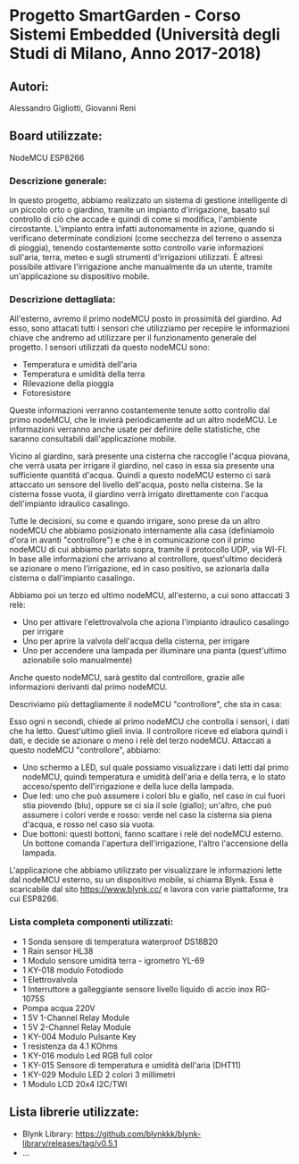 # Progetto SmartGarden - Corso Sistemi Embedded (Università degli Studi di Milano, Anno 2017-2018)

## Autori:
Alessandro Gigliotti, Giovanni Reni 
## Board utilizzate:
NodeMCU ESP8266


### Descrizione generale:
In questo progetto, abbiamo realizzato un sistema di gestione intelligente di un piccolo orto o giardino, tramite un impianto d'irrigazione, basato sul controllo di ciò che accade e quindi di come si modifica, l'ambiente circostante. L'impianto entra infatti autonomamente in azione, quando si verificano determinate condizioni (come secchezza del terreno o assenza di pioggia), tenendo costantemente sotto controllo varie informazioni sull'aria, terra, meteo e sugli strumenti d'irrigazioni utilizzati. È altresì possibile attivare l'irrigazione anche manualmente da un utente, tramite un'applicazione su dispositivo mobile.


### Descrizione dettagliata:
All'esterno, avremo il primo nodeMCU posto in prossimità del giardino. Ad esso, sono attacati tutti i sensori che utilizziamo per recepire le informazioni chiave che andremo ad utilizzare per il funzionamento generale del progetto.
I sensori utilizzati da questo nodeMCU sono:
- Temperatura e umidità dell'aria
- Temperatura e umidità della terra
- Rilevazione della pioggia
- Fotoresistore

Queste informazioni verranno costantemente tenute sotto controllo dal primo nodeMCU, che le invierà periodicamente ad un altro nodeMCU.
Le informazioni verranno anche usate per definire delle statistiche, che saranno consultabili dall'applicazione mobile.

Vicino al giardino, sarà presente una cisterna che raccoglie l'acqua piovana, che verrà usata per irrigare il giardino, nel caso in essa sia presente una sufficiente quantità d'acqua. Quindi a questo nodeMCU esterno ci sarà attaccato un sensore del livello dell'acqua, posto nella cisterna. Se la cisterna fosse vuota, il giardino verrà irrigato direttamente con l'acqua dell'impianto idraulico casalingo.

Tutte le decisioni, su come e quando irrigare, sono prese da un altro nodeMCU che abbiamo posizionato internamente alla casa (definiamolo d'ora in avanti "controllore") e che è in comunicazione con il primo nodeMCU di cui abbiamo parlato sopra, tramite il protocollo UDP, via WI-FI. In base alle informazioni che arrivano al controllore, quest'ultimo deciderà se azionare o meno l'irrigazione, ed in caso positivo, se azionarla dalla cisterna o dall'impianto casalingo. 

Abbiamo poi un terzo ed ultimo nodeMCU, all'esterno, a cui sono attaccati 3 relè:
- Uno per attivare l'elettrovalvola che aziona l'impianto idraulico casalingo per irrigare
- Uno per aprire la valvola dell'acqua della cisterna, per irrigare
- Uno per accendere una lampada per illuminare una pianta (quest'ultimo azionabile solo manualmente)

Anche questo nodeMCU, sarà gestito dal controllore, grazie alle informazioni derivanti dal primo nodeMCU.

Descriviamo più dettagliamente il nodeMCU "controllore", che sta in casa:

Esso ogni n secondi, chiede al primo nodeMCU che controlla i sensori, i dati che ha letto. Quest'ultimo glieli invia.
Il controllore riceve ed elabora quindi i dati, e decide se azionare o meno i relè del terzo nodeMCU.
Attaccati a questo nodeMCU "controllore", abbiamo:
- Uno schermo a LED, sul quale possiamo visualizzare i dati letti dal primo nodeMCU, quindi temperatura e umidità dell'aria e della terra, e lo stato acceso/spento dell'irrigazione e della luce della lampada.
- Due led: uno che può assumere i colori blu e giallo, nel caso in cui fuori stia piovendo (blu), oppure se ci sia il sole (giallo);
un'altro, che può assumere i colori verde e rosso: verde nel caso la cisterna sia piena d'acqua, e rosso nel caso sia vuota.
- Due bottoni: questi bottoni, fanno scattare i relè del nodeMCU esterno. Un bottone comanda l'apertura dell'irrigazione, l'altro l'accensione della lampada.


L'applicazione che abbiamo utilizzato per visualizzare le informazioni lette dal nodeMCU esterno, su un dispositivo mobile, si chiama Blynk.
Essa è scaricabile dal sito https://www.blynk.cc/ e lavora con varie piattaforme, tra cui ESP8266.

### Lista completa componenti utilizzati:
- 1 Sonda sensore di temperatura waterproof DS18B20
- 1 Rain sensor HL38
- 1 Modulo sensore umidità terra - igrometro YL-69
- 1 KY-018 modulo Fotodiodo
- 1 Elettrovalvola
- 1 Interruttore a galleggiante sensore livello liquido di accio inox RG-1075S
- Pompa acqua 220V
- 1 5V 1-Channel Relay Module
- 1 5V 2-Channel Relay Module
- 1 KY-004 Modulo Pulsante Key
- 1 resistenza da 4.1 KOhms
- 1 KY-016 modulo Led RGB full color
- 1 KY-015 Sensore di temperatura e umidità dell'aria (DHT11)
- 1 KY-029 Modulo LED 2 colori 3 millimetri
- 1 Modulo LCD 20x4 I2C/TWI


## Lista librerie utilizzate:
- Blynk Library: https://github.com/blynkkk/blynk-library/releases/tag/v0.5.1
- ...
